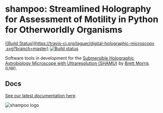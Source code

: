 # shampoo: Streamlined Holography for Assessment of Motility in Python for Otherworldly Organisms

[![Build Status](https://travis-ci.org/laguer/digital-holographic-microscopy
.svg?branch=master)](https://travis-ci.org/LaGuer/digital-holographic-microscopy) [![Build status](https://ci.appveyor.com/api/projects/status/3?svg=true)](https://ci.appveyor.com/project/LaGuer/digital-holographic-microscopy)


Software tools in development for the [Submersible Holographic Astrobiology Microscope with Ultraresolution (SHAMU)](https://www.moore.org/grants/list/GBMF4037) by [Brett Morris](http://brettmorr.is) (UW).

## Docs

[See our latest documentation here](http://shampoo.readthedocs.org/en/latest/).

![shampoo logo](http://staff.washington.edu/bmmorris/images/shampoo_logo.png)

